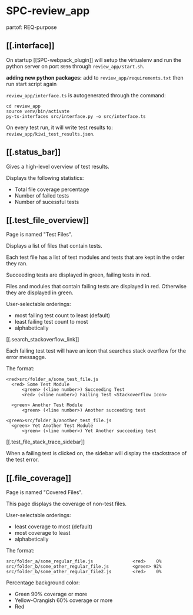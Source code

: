 # SPC-review_app
partof: REQ-purpose
###

## [[.interface]]

On startup [[SPC-webpack_plugin]] will setup the virtualenv and
run the python server on port `8096` through `review_app/start.sh`.


__adding new python packages:__ add to `review_app/requirements.txt` then run start script again


`review_app/interface.ts` is autogenerated through the command:
```
cd review_app
source venv/bin/activate
py-ts-interfaces src/interface.py -o src/interface.ts
```

On every test run, it will write test results to: `review_app/kiwi_test_results.json`.

## [[.status_bar]]

Gives a high-level overview of test results.

Displays the following statistics:
* Total file coverage percentage
* Number of failed tests
* Number of sucessful tests


## [[.test_file_overview]] 

Page is named "Test Files".

Displays a list of files that contain tests.

Each test file has a list of test modules and tests that are kept in the order they ran.

Succeeding tests are displayed in green, failing tests in red.

Files and modules that contain failing tests are displayed in red.
Otherwise they are displayed in green.

User-selectable orderings:
* most failing test count to least (default)
* least failing test count to most
* alphabetically

[[.search_stackoverflow_link]]

Each failing test test will have an icon that searches stack overflow for the error messagge.

The format:

```
<red>src/folder_a/some_test_file.js
  <red> Some Test Module
      <green> (<line number>) Succeeding Test
      <red> (<line number>) Failing Test <Stackoverflow Icon> 
	  
  <green> Another Test Module
      <green> (<line number>) Another succeeding test 

<green>src/folder_b/another_test_file.js
  <green> Yet Another Test Module
      <green> (<line number>) Yet Another succeeding test 
```

[[.test_file_stack_trace_sidebar]]

When a failing test is clicked on, the sidebar will display the stackstrace of the test error.

## [[.file_coverage]]

Page is named "Covered Files".

This page displays the coverage of non-test files.

User-selectable orderings:
* least coverage to most (default)
* most coverage to least
* alphabetically

The format:

```
src/folder_a/some_regular_file.js               <red>    0% 
src/folder_b/some_other_regular_file.js	        <green> 92% 
src/folder_b/some_other_regular_file2.js        <red>    0% 
```

Percentage background color:
* Green 90% coverage or more
* Yellow-Orangish 60% coverage or more
* Red
